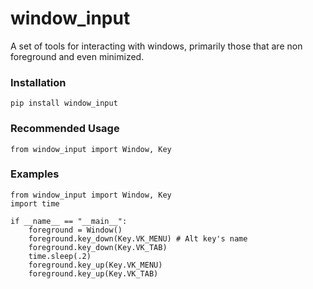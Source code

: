 # window_input
A set of tools for interacting with windows, primarily those that are non foreground and even minimized.

### Installation
    pip install window_input

### Recommended Usage
    from window_input import Window, Key
    
### Examples

    from window_input import Window, Key
    import time
    
    if __name__ == "__main__":
        foreground = Window()
        foreground.key_down(Key.VK_MENU) # Alt key's name
        foreground.key_down(Key.VK_TAB)
        time.sleep(.2)
        foreground.key_up(Key.VK_MENU)
        foreground.key_up(Key.VK_TAB)
        
